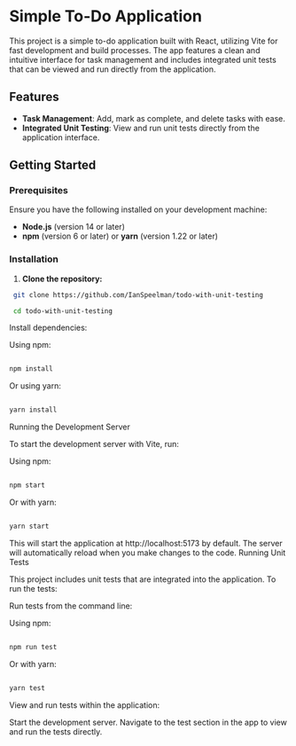 # Simple To-Do Application

This project is a simple to-do application built with React, utilizing Vite for fast development and build processes. The app features a clean and intuitive interface for task management and includes integrated unit tests that can be viewed and run directly from the application.

## Features

- **Task Management**: Add, mark as complete, and delete tasks with ease.
- **Integrated Unit Testing**: View and run unit tests directly from the application interface.

## Getting Started

### Prerequisites

Ensure you have the following installed on your development machine:

- **Node.js** (version 14 or later)
- **npm** (version 6 or later) or **yarn** (version 1.22 or later)

### Installation

1. **Clone the repository:**

  ```bash
   git clone https://github.com/IanSpeelman/todo-with-unit-testing

   cd todo-with-unit-testing
```

Install dependencies:

Using npm:

  ```bash

  npm install
  ```

Or using yarn:

  ```bash

  yarn install
  ```

Running the Development Server

To start the development server with Vite, run:

Using npm:

  ```bash

  npm start
  ```
Or with yarn:

  ```bash

  yarn start
  ```

This will start the application at http://localhost:5173 by default. The server will automatically reload when you make changes to the code.
Running Unit Tests

This project includes unit tests that are integrated into the application. To run the tests:

Run tests from the command line:

Using npm:

  ```bash

  npm run test
  ```

Or with yarn:

  ```bash

  yarn test
  ```

View and run tests within the application:

Start the development server.
Navigate to the test section in the app to view and run the tests directly.

